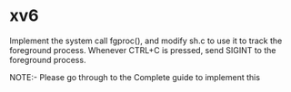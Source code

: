 # xv6
Implement the system call fgproc(), and modify sh.c to use it to track the foreground process.
Whenever CTRL+C is pressed, send SIGINT to the foreground process.

NOTE:-
Please go through to the Complete guide to implement this
